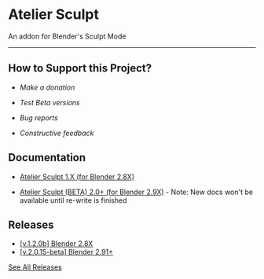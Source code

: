 # Atelier Sculpt

An addon for Blender's Sculpt Mode

---

## How to Support this Project?

- *Make a donation*

- *Test Beta versions*

- *Bug reports*

- *Constructive feedback*


## Documentation

- [Atelier Sculpt 1.X (for Blender 2.8X)](https://docs.google.com/presentation/d/1ECvDTQmWRudv0SGMi54KpvX2eja8p_XsyApY3cZoORE/edit?usp=sharing)

- [Atelier Sculpt (BETA) 2.0+ (for Blender 2.9X)](https://docs.google.com/presentation/d/1dRhH3cQ85ly5fLTbiBysXeEwxjugWDNxAS4VYrufk1k/edit?usp=sharing) - Note: New docs won't be available until re-write is finished


## Releases

- [[v.1.2.0b] Blender 2.8X](https://github.com/jfranmatheu/Atelier-Sculpt/releases/tag/1.2.0b)
- [[v.2.0.15-beta] Blender 2.91+](https://github.com/jfranmatheu/Atelier-Sculpt/releases/tag/2.0.15-beta)

[See All Releases](https://github.com/jfranmatheu/Atelier-Sculpt/releases)
